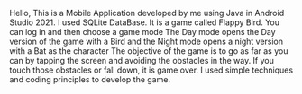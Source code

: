 Hello, This is a Mobile Application developed by me using Java in Android Studio 2021. I used SQLite DataBase. 
It is a game called Flappy Bird. You can log in and then choose a game mode
The Day mode opens the Day version of the game with a Bird and the Night mode opens a night version with a Bat as the character
The objective of the game is to go as far as you can by tapping the screen and avoiding the obstacles in the way. If you touch those obstacles or 
fall down, it is game over. I used simple techniques and coding principles to develop the game.
